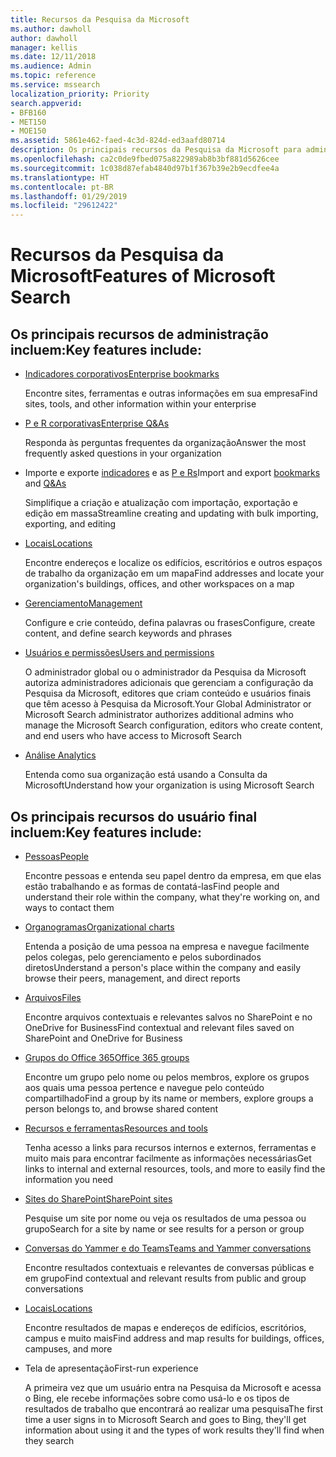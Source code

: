 ```yaml
---
title: Recursos da Pesquisa da Microsoft
ms.author: dawholl
author: dawholl
manager: kellis
ms.date: 12/11/2018
ms.audience: Admin
ms.topic: reference
ms.service: mssearch
localization_priority: Priority
search.appverid:
- BFB160
- MET150
- MOE150
ms.assetid: 5861e462-faed-4c3d-824d-ed3aafd80714
description: Os principais recursos da Pesquisa da Microsoft para administradores e usuários finais incluem indicadores, perguntas e respostas e informações sobre gerenciamento e dados
ms.openlocfilehash: ca2c0de9fbed075a822989ab8b3bf881d5626cee
ms.sourcegitcommit: 1c038d87efab4840d97b1f367b39e2b9ecdfee4a
ms.translationtype: HT
ms.contentlocale: pt-BR
ms.lasthandoff: 01/29/2019
ms.locfileid: "29612422"
---
```

# <a name="features-of-microsoft-search"></a><span data-ttu-id="9053e-103">Recursos da Pesquisa da Microsoft</span><span class="sxs-lookup"><span data-stu-id="9053e-103">Features of Microsoft Search</span></span>

## <a name="key-admin-features-include"></a><span data-ttu-id="9053e-104">Os principais recursos de administração incluem:</span><span class="sxs-lookup"><span data-stu-id="9053e-104">Key features include:</span></span>

- [<span data-ttu-id="9053e-105">Indicadores corporativos</span><span class="sxs-lookup"><span data-stu-id="9053e-105">Enterprise bookmarks</span></span>](create-and-manage-bookmarks.md)
    
    <span data-ttu-id="9053e-106">Encontre sites, ferramentas e outras informações em sua empresa</span><span class="sxs-lookup"><span data-stu-id="9053e-106">Find sites, tools, and other information within your enterprise</span></span>
    
- [<span data-ttu-id="9053e-107">P e R corporativas</span><span class="sxs-lookup"><span data-stu-id="9053e-107">Enterprise Q&As</span></span>](create-and-manage-qas.md)
    
    <span data-ttu-id="9053e-108">Responda às perguntas frequentes da organização</span><span class="sxs-lookup"><span data-stu-id="9053e-108">Answer the most frequently asked questions in your organization</span></span>
    
- <span data-ttu-id="9053e-109">Importe e exporte [indicadores](bulk-create-bookmarks.md) e as [P e Rs](bulk-create-qas.md)</span><span class="sxs-lookup"><span data-stu-id="9053e-109">Import and export [bookmarks](bulk-create-bookmarks.md) and [Q&As](bulk-create-qas.md)</span></span>
    
    <span data-ttu-id="9053e-110">Simplifique a criação e atualização com importação, exportação e edição em massa</span><span class="sxs-lookup"><span data-stu-id="9053e-110">Streamline creating and updating with bulk importing, exporting, and editing</span></span>

- [<span data-ttu-id="9053e-111">Locais</span><span class="sxs-lookup"><span data-stu-id="9053e-111">Locations</span></span>](locations.md)
    
    <span data-ttu-id="9053e-112">Encontre endereços e localize os edifícios, escritórios e outros espaços de trabalho da organização em um mapa</span><span class="sxs-lookup"><span data-stu-id="9053e-112">Find addresses and locate your organization's buildings, offices, and other workspaces on a map</span></span>
    
- [<span data-ttu-id="9053e-113">Gerenciamento</span><span class="sxs-lookup"><span data-stu-id="9053e-113">Management</span></span>](set-up-microsoft-search.md)
    
    <span data-ttu-id="9053e-114">Configure e crie conteúdo, defina palavras ou frases</span><span class="sxs-lookup"><span data-stu-id="9053e-114">Configure, create content, and define search keywords and phrases</span></span>
    
- [<span data-ttu-id="9053e-115">Usuários e permissões</span><span class="sxs-lookup"><span data-stu-id="9053e-115">Users and permissions</span></span>](add-users.md)
    
    <span data-ttu-id="9053e-116">O administrador global ou o administrador da Pesquisa da Microsoft autoriza administradores adicionais que gerenciam a configuração da Pesquisa da Microsoft, editores que criam conteúdo e usuários finais que têm acesso à Pesquisa da Microsoft.</span><span class="sxs-lookup"><span data-stu-id="9053e-116">Your Global Administrator or Microsoft Search administrator authorizes additional admins who manage the Microsoft Search configuration, editors who create content, and end users who have access to Microsoft Search</span></span>
    
- [<span data-ttu-id="9053e-117">Análise </span><span class="sxs-lookup"><span data-stu-id="9053e-117">Analytics</span></span>](get-insights.md) 
    
    <span data-ttu-id="9053e-118">Entenda como sua organização está usando a Consulta da Microsoft</span><span class="sxs-lookup"><span data-stu-id="9053e-118">Understand how your organization is using Microsoft Search</span></span> 
    
## <a name="key-end-user-features-include"></a><span data-ttu-id="9053e-119">Os principais recursos do usuário final incluem:</span><span class="sxs-lookup"><span data-stu-id="9053e-119">Key features include:</span></span>

- [<span data-ttu-id="9053e-120">Pessoas</span><span class="sxs-lookup"><span data-stu-id="9053e-120">People</span></span>](use/find-people-and-groups.md)
    
    <span data-ttu-id="9053e-121">Encontre pessoas e entenda seu papel dentro da empresa, em que elas estão trabalhando e as formas de contatá-las</span><span class="sxs-lookup"><span data-stu-id="9053e-121">Find people and understand their role within the company, what they're working on, and ways to contact them</span></span>
    
- [<span data-ttu-id="9053e-122">Organogramas</span><span class="sxs-lookup"><span data-stu-id="9053e-122">Organizational charts</span></span>](use/find-people-and-groups.md)
    
    <span data-ttu-id="9053e-123">Entenda a posição de uma pessoa na empresa e navegue facilmente pelos colegas, pelo gerenciamento e pelos subordinados diretos</span><span class="sxs-lookup"><span data-stu-id="9053e-123">Understand a person's place within the company and easily browse their peers, management, and direct reports</span></span>
    
- [<span data-ttu-id="9053e-124">Arquivos</span><span class="sxs-lookup"><span data-stu-id="9053e-124">Files</span></span>](use/find-files.md)
    
    <span data-ttu-id="9053e-125">Encontre arquivos contextuais e relevantes salvos no SharePoint e no OneDrive for Business</span><span class="sxs-lookup"><span data-stu-id="9053e-125">Find contextual and relevant files saved on SharePoint and OneDrive for Business</span></span>
    
- [<span data-ttu-id="9053e-126">Grupos do Office 365</span><span class="sxs-lookup"><span data-stu-id="9053e-126">Office 365 groups</span></span>](use/find-people-and-groups.md)
    
    <span data-ttu-id="9053e-127">Encontre um grupo pelo nome ou pelos membros, explore os grupos aos quais uma pessoa pertence e navegue pelo conteúdo compartilhado</span><span class="sxs-lookup"><span data-stu-id="9053e-127">Find a group by its name or members, explore groups a person belongs to, and browse shared content</span></span>
    
- [<span data-ttu-id="9053e-128">Recursos e ferramentas</span><span class="sxs-lookup"><span data-stu-id="9053e-128">Resources and tools</span></span>](use/find-resources-tools-and-more.md)
    
    <span data-ttu-id="9053e-129">Tenha acesso a links para recursos internos e externos, ferramentas e muito mais para encontrar facilmente as informações necessárias</span><span class="sxs-lookup"><span data-stu-id="9053e-129">Get links to internal and external resources, tools, and more to easily find the information you need</span></span>
    
- [<span data-ttu-id="9053e-130">Sites do SharePoint</span><span class="sxs-lookup"><span data-stu-id="9053e-130">SharePoint sites</span></span>](use/find-sharepoint-sites.md)
    
    <span data-ttu-id="9053e-131">Pesquise um site por nome ou veja os resultados de uma pessoa ou grupo</span><span class="sxs-lookup"><span data-stu-id="9053e-131">Search for a site by name or see results for a person or group</span></span>
    
- [<span data-ttu-id="9053e-132">Conversas do Yammer e do Teams</span><span class="sxs-lookup"><span data-stu-id="9053e-132">Teams and Yammer conversations</span></span>](use/find-conversations.md)
    
    <span data-ttu-id="9053e-133">Encontre resultados contextuais e relevantes de conversas públicas e em grupo</span><span class="sxs-lookup"><span data-stu-id="9053e-133">Find contextual and relevant results from public and group conversations</span></span>

- [<span data-ttu-id="9053e-134">Locais</span><span class="sxs-lookup"><span data-stu-id="9053e-134">Locations</span></span>](use/find-locations.md)
    
    <span data-ttu-id="9053e-135">Encontre resultados de mapas e endereços de edifícios, escritórios, campus e muito mais</span><span class="sxs-lookup"><span data-stu-id="9053e-135">Find address and map results for buildings, offices, campuses, and more</span></span>
    
- <span data-ttu-id="9053e-136">Tela de apresentação</span><span class="sxs-lookup"><span data-stu-id="9053e-136">First-run experience</span></span>
    
    <span data-ttu-id="9053e-137">A primeira vez que um usuário entra na Pesquisa da Microsoft e acessa o Bing, ele recebe informações sobre como usá-lo e os tipos de resultados de trabalho que encontrará ao realizar uma pesquisa</span><span class="sxs-lookup"><span data-stu-id="9053e-137">The first time a user signs in to Microsoft Search and goes to Bing, they'll get information about using it and the types of work results they'll find when they search</span></span>